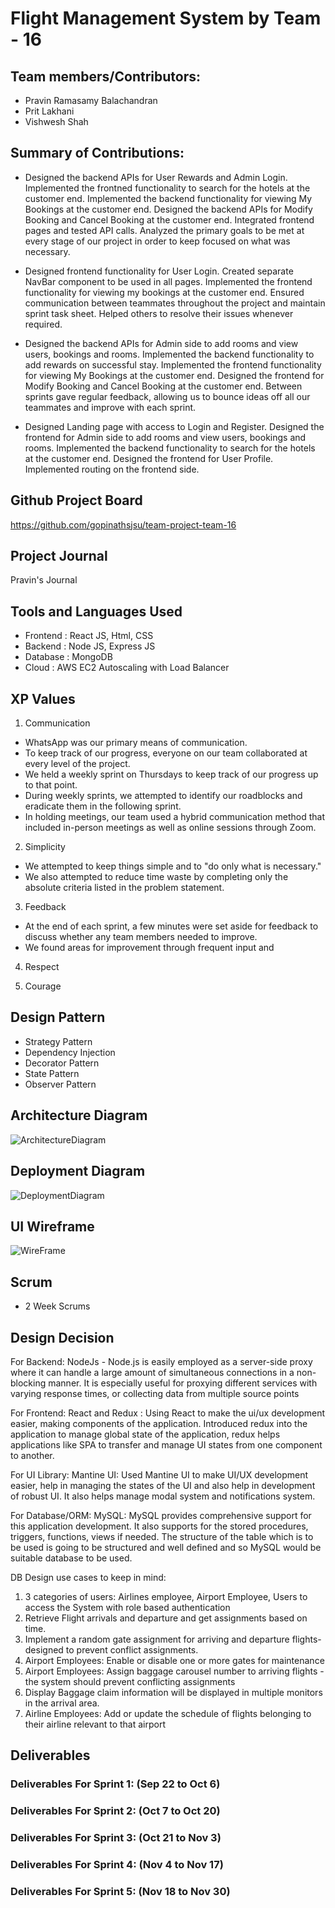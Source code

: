# Flight Management System by Team - 16 

## Team members/Contributors:
- Pravin Ramasamy Balachandran
- Prit Lakhani
- Vishwesh Shah

## Summary of Contributions:

- Designed the backend APIs for User Rewards and Admin Login.
Implemented the frontned functionality to search for the hotels at the customer end.
Implemented the backend functionality for viewing My Bookings at the customer end.
Designed the backend APIs for Modify Booking and Cancel Booking at the customer end.
Integrated frontend pages and tested API calls.
Analyzed the primary goals to be met at every stage of our project in order to keep focused on what was necessary.


- Designed frontend functionality for User Login.
Created separate NavBar component to be used in all pages.
Implemented the frontend functionality for viewing my bookings at the customer end.
Ensured communication between teammates throughout the project and maintain sprint task sheet.
Helped others to resolve their issues whenever required.


- Designed the backend APIs for Admin side to add rooms and view users, bookings and rooms.
Implemented the backend functionality to add rewards on successful stay.
Implemented the frontend functionality for viewing My Bookings at the customer end.
Designed the frontend for Modify Booking and Cancel Booking at the customer end.
Between sprints gave regular feedback, allowing us to bounce ideas off all our teammates and improve with each sprint.


- Designed Landing page with access to Login and Register.
Designed the frontend for Admin side to add rooms and view users, bookings and rooms.
Implemented the backend functionality to search for the hotels at the customer end.
Designed the frontend for User Profile.
Implemented routing on the frontend side.



## Github Project Board
https://github.com/gopinathsjsu/team-project-team-16

## Project Journal
Pravin's Journal

## Tools and Languages Used
- Frontend : React JS, Html, CSS
- Backend : Node JS, Express JS
- Database : MongoDB
- Cloud : AWS EC2 Autoscaling with Load Balancer



## XP Values
1. Communication
- WhatsApp was our primary means of communication. 
- To keep track of our progress, everyone on our team collaborated at every level of the project. 
- We held a weekly sprint on Thursdays to keep track of our progress up to that point. 
- During weekly sprints, we attempted to identify our roadblocks and eradicate them in the following sprint. 
- In holding meetings, our team used a hybrid communication method that included in-person meetings as well as online sessions through Zoom.
2. Simplicity
- We attempted to keep things simple and to "do only what is necessary." 
- We also attempted to reduce time waste by completing only the absolute criteria listed in the problem statement.
3. Feedback
- At the end of each sprint, a few minutes were set aside for feedback to discuss whether any team members needed to improve. 
- We found areas for improvement through frequent input and 

4. Respect

5. Courage

## Design Pattern

- Strategy Pattern
- Dependency Injection
- Decorator Pattern
- State Pattern
- Observer Pattern

## Architecture Diagram

![ArchitectureDiagram](https://user-images.githubusercontent.com/99626312/205467571-a12fe2f4-637a-4002-83a2-f12977bcca38.jpeg)


## Deployment Diagram

![DeploymentDiagram](https://user-images.githubusercontent.com/99626312/205467579-d628acbb-ee1f-4f75-9018-ce730047d11c.jpeg)


## UI Wireframe

![WireFrame](https://user-images.githubusercontent.com/99626312/205468166-8ab4cb40-932a-4b6e-ad8b-a2444e856be4.png)


## Scrum
- 2 Week Scrums

## Design Decision

For Backend:
NodeJs - Node.js is easily employed as a server-side proxy where it can handle a large amount of simultaneous connections in a non-blocking manner. It is especially useful for proxying different services with varying response times, or collecting data from multiple source points

For Frontend: 
React and Redux : Using React to make the ui/ux development easier, making components of the application. Introduced redux into the application to manage global state of the application, redux helps applications like SPA to transfer and manage UI states from one component to another.

For UI Library:
Mantine UI: Used Mantine UI to make UI/UX development easier, help in managing the states of the UI and also help in development of robust UI. It also helps manage modal system and notifications system.

For Database/ORM:
MySQL: MySQL provides comprehensive support for this application development. It also supports for the stored procedures, triggers, functions, views if needed. The structure of the table which is to be used is going to be structured and well defined and so MySQL would be suitable database to be used. 

DB Design use cases to keep in mind:
1. 3 categories of users: Airlines employee, Airport Employee, Users to access the System with role based authentication
2. Retrieve Flight arrivals and departure and get assignments based on time.
3. Implement a random gate assignment for arriving and departure flights- designed to prevent conflict assignments.
4. Airport Employees: Enable or disable one or more gates for maintenance
5. Airport Employees: Assign baggage carousel number to arriving flights - the system should prevent conflicting assignments
6. Display Baggage claim information will be displayed in multiple monitors in the arrival area.
7. Airline Employees: Add or update the schedule of flights belonging to their airline relevant to that airport

## Deliverables

### Deliverables For Sprint 1: (Sep 22 to Oct 6)


### Deliverables For Sprint 2: (Oct 7 to Oct 20)


### Deliverables For Sprint 3: (Oct 21 to Nov 3)


### Deliverables For Sprint 4: (Nov 4 to Nov 17)


### Deliverables For Sprint 5: (Nov 18 to Nov 30) 



